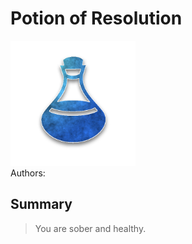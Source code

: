 # Potion of Resolution
<img src="https://raw.githubusercontent.com/yoyosource/BOTC-HomeBrew/master/Potion/Blue/Potion of Resolution/image.png" alt="drawing" width="200"/>\
Authors: 

## Summary
> You are sober and healthy.


